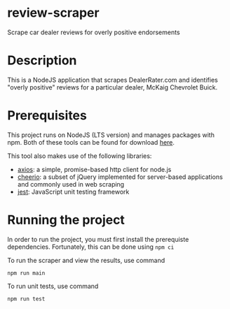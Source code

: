 # review-scraper
Scrape car dealer reviews for overly positive endorsements

# Description
This is a NodeJS application that scrapes DealerRater.com and identifies "overly positive" reviews for a particular dealer, McKaig Chevrolet Buick.

# Prerequisites
This project runs on NodeJS (LTS version) and manages packages with npm. Both of these tools can be found for download [here](https://nodejs.org/en/download/).

This tool also makes use of the following libraries:
- [axios](https://axios-http.com/): a simple, promise-based http client for node.js
- [cheerio](https://cheerio.js.org/): a subset of jQuery implemented for server-based applications and commonly used in web scraping
- [jest](https://jestjs.io/): JavaScript unit testing framework

# Running the project
In order to run the project, you must first install the prerequiste dependencies. Fortunately, this can be done using
``` npm ci ```

To run the scraper and view the results, use command

```npm run main```

To run unit tests, use command

```npm run test```